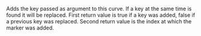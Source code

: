 Adds the key passed as argument to this curve. If a key at the same time
is found it will be replaced. First return value is true if a key was
added, false if a previous key was replaced. Second return value is the
index at which the marker was added.